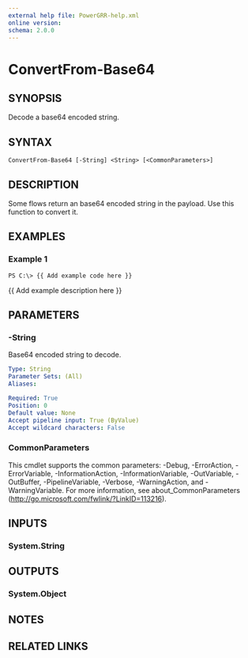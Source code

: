 ```yaml
---
external help file: PowerGRR-help.xml
online version: 
schema: 2.0.0
---
```


# ConvertFrom-Base64

## SYNOPSIS
Decode a base64 encoded string.

## SYNTAX

```
ConvertFrom-Base64 [-String] <String> [<CommonParameters>]
```

## DESCRIPTION
Some flows return an base64 encoded string in the payload. Use this function
to convert it.

## EXAMPLES

### Example 1
```
PS C:\> {{ Add example code here }}
```

{{ Add example description here }}

## PARAMETERS

### -String
Base64 encoded string to decode.

```yaml
Type: String
Parameter Sets: (All)
Aliases: 

Required: True
Position: 0
Default value: None
Accept pipeline input: True (ByValue)
Accept wildcard characters: False
```

### CommonParameters
This cmdlet supports the common parameters: -Debug, -ErrorAction, -ErrorVariable, -InformationAction, -InformationVariable, -OutVariable, -OutBuffer, -PipelineVariable, -Verbose, -WarningAction, and -WarningVariable. For more information, see about_CommonParameters (http://go.microsoft.com/fwlink/?LinkID=113216).

## INPUTS

### System.String

## OUTPUTS

### System.Object

## NOTES

## RELATED LINKS

